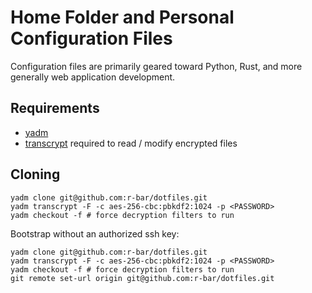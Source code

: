 # Home Folder and Personal Configuration Files

Configuration files are primarily geared toward Python, Rust, and more generally
web application development.

## Requirements
* [yadm](https://yadm.io/)
* [transcrypt](https://github.com/r-bar/transcrypt) required to read /
  modify encrypted files

## Cloning
```
yadm clone git@github.com:r-bar/dotfiles.git
yadm transcrypt -F -c aes-256-cbc:pbkdf2:1024 -p <PASSWORD>
yadm checkout -f # force decryption filters to run
```

Bootstrap without an authorized ssh key:
```
yadm clone git@github.com:r-bar/dotfiles.git
yadm transcrypt -F -c aes-256-cbc:pbkdf2:1024 -p <PASSWORD>
yadm checkout -f # force decryption filters to run
git remote set-url origin git@github.com:r-bar/dotfiles.git
```
